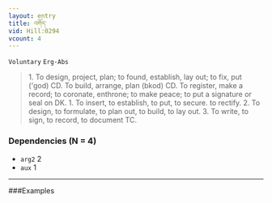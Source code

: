```yaml
---
layout: entry
title: འགོད་
vid: Hill:0294
vcount: 4
---
```

`Voluntary` `Erg-Abs`
> 1\.
 To design, project, plan; to found, establish, lay out; to fix, put ('god) CD\.
 To build, arrange, plan (bkod) CD\.
 To register, make a record; to coronate, enthrone; to make peace; to put a signature or seal on DK\.
 1\.
 To insert, to establish, to put, to secure\.
 to rectify\.
 2\.
 To design, to formulate, to plan out, to build, to lay out\.
 3\.
 To write, to sign, to record, to document TC\.

### Dependencies (N = 4)
* `arg2` 2
* `aux` 1

---

###Examples



